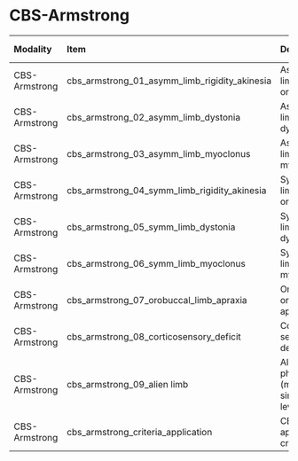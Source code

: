 # CBS-Armstrong

| Modality      | Item                                          | Description                                        | ItemType   | Required   | Values                         |   Unnamed: 13 |
|:--------------|:----------------------------------------------|:---------------------------------------------------|:-----------|:-----------|:-------------------------------|--------------:|
| CBS-Armstrong | cbs_armstrong_01_asymm_limb_rigidity_akinesia | Asymmetric limb rigidity or akinesia               | integer    | nullable   | y.isin([0,1])                  |           nan |
| CBS-Armstrong | cbs_armstrong_02_asymm_limb_dystonia          | Asymmetric limb dystonia                           | integer    | nullable   | y.isin([0,1])                  |           nan |
| CBS-Armstrong | cbs_armstrong_03_asymm_limb_myoclonus         | Asymmetric limb myoclonus                          | integer    | nullable   | y.isin([0,1])                  |           nan |
| CBS-Armstrong | cbs_armstrong_04_symm_limb_rigidity_akinesia  | Symmetric limb rigidity or akinesia                | integer    | nullable   | y.isin([0,1])                  |           nan |
| CBS-Armstrong | cbs_armstrong_05_symm_limb_dystonia           | Symmetric limb dystonia                            | integer    | nullable   | y.isin([0,1])                  |           nan |
| CBS-Armstrong | cbs_armstrong_06_symm_limb_myoclonus          | Symmetric limb myoclonus                           | integer    | nullable   | y.isin([0,1])                  |           nan |
| CBS-Armstrong | cbs_armstrong_07_orobuccal_limb_apraxia       | Orobuccal or limb apraxia                          | integer    | nullable   | y.isin([0,1])                  |           nan |
| CBS-Armstrong | cbs_armstrong_08_corticosensory_deficit       | Cortical sensory deficit                           | integer    | nullable   | y.isin([0,1])                  |           nan |
| CBS-Armstrong | cbs_armstrong_09_alien limb                   | Alien limb phenomena (more than simple levitation) | integer    | nullable   | y.isin([0,1])                  |           nan |
| CBS-Armstrong | cbs_armstrong_criteria_application            | CBS applied criteria                               | string     | nullable   | ["Possible", "Probable", "No"] |           nan |